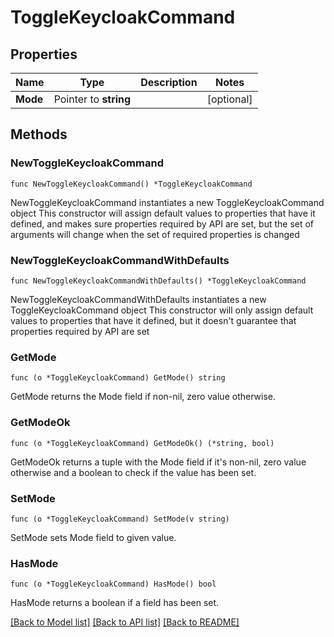 # ToggleKeycloakCommand

## Properties

Name | Type | Description | Notes
------------ | ------------- | ------------- | -------------
**Mode** | Pointer to **string** |  | [optional] 

## Methods

### NewToggleKeycloakCommand

`func NewToggleKeycloakCommand() *ToggleKeycloakCommand`

NewToggleKeycloakCommand instantiates a new ToggleKeycloakCommand object
This constructor will assign default values to properties that have it defined,
and makes sure properties required by API are set, but the set of arguments
will change when the set of required properties is changed

### NewToggleKeycloakCommandWithDefaults

`func NewToggleKeycloakCommandWithDefaults() *ToggleKeycloakCommand`

NewToggleKeycloakCommandWithDefaults instantiates a new ToggleKeycloakCommand object
This constructor will only assign default values to properties that have it defined,
but it doesn't guarantee that properties required by API are set

### GetMode

`func (o *ToggleKeycloakCommand) GetMode() string`

GetMode returns the Mode field if non-nil, zero value otherwise.

### GetModeOk

`func (o *ToggleKeycloakCommand) GetModeOk() (*string, bool)`

GetModeOk returns a tuple with the Mode field if it's non-nil, zero value otherwise
and a boolean to check if the value has been set.

### SetMode

`func (o *ToggleKeycloakCommand) SetMode(v string)`

SetMode sets Mode field to given value.

### HasMode

`func (o *ToggleKeycloakCommand) HasMode() bool`

HasMode returns a boolean if a field has been set.


[[Back to Model list]](../README.md#documentation-for-models) [[Back to API list]](../README.md#documentation-for-api-endpoints) [[Back to README]](../README.md)


